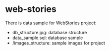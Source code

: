 # web-stories

There is data sample for WebStories project:
 - db_structure.jpg: database structure
 - data_sample.sql: database sample
 - /images_structure: sample images for project